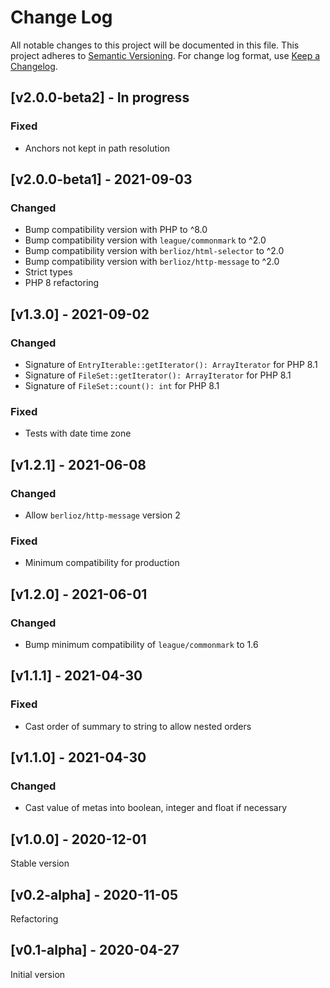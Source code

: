 # Change Log

All notable changes to this project will be documented in this file. This project adheres
to [Semantic Versioning](http://semver.org/). For change log format, use [Keep a Changelog](http://keepachangelog.com/).

## [v2.0.0-beta2] - In progress

### Fixed

- Anchors not kept in path resolution

## [v2.0.0-beta1] - 2021-09-03

### Changed

- Bump compatibility version with PHP to ^8.0
- Bump compatibility version with `league/commonmark` to ^2.0
- Bump compatibility version with `berlioz/html-selector` to ^2.0
- Bump compatibility version with `berlioz/http-message` to ^2.0
- Strict types
- PHP 8 refactoring

## [v1.3.0] - 2021-09-02

### Changed

- Signature of `EntryIterable::getIterator(): ArrayIterator` for PHP 8.1
- Signature of `FileSet::getIterator(): ArrayIterator` for PHP 8.1
- Signature of `FileSet::count(): int` for PHP 8.1

### Fixed

- Tests with date time zone

## [v1.2.1] - 2021-06-08

### Changed

- Allow `berlioz/http-message` version 2

### Fixed

- Minimum compatibility for production

## [v1.2.0] - 2021-06-01

### Changed

- Bump minimum compatibility of `league/commonmark` to 1.6

## [v1.1.1] - 2021-04-30

### Fixed

- Cast order of summary to string to allow nested orders

## [v1.1.0] - 2021-04-30

### Changed

- Cast value of metas into boolean, integer and float if necessary

## [v1.0.0] - 2020-12-01

Stable version

## [v0.2-alpha] - 2020-11-05

Refactoring

## [v0.1-alpha] - 2020-04-27

Initial version
